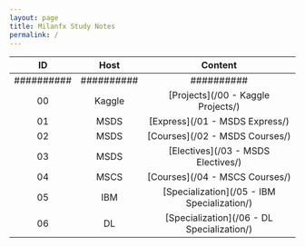 ```yaml
---
layout: page
title: Milanfx Study Notes
permalink: /
---
```


| ID | Host   | Content |
|:--:|:------:|:-------:|
|##########|##########|##########|
| 00 | Kaggle | [Projects](/00 - Kaggle Projects/)          |
| 01 | MSDS   | [Express](/01 - MSDS Express/)              |
| 02 | MSDS   | [Courses](/02 - MSDS Courses/)              |
| 03 | MSDS   | [Electives](/03 - MSDS Electives/)          |
| 04 | MSCS   | [Courses](/04 - MSCS Courses/)              |
| 05 | IBM    | [Specialization](/05 - IBM Specialization/) |
| 06 | DL     | [Specialization](/06 - DL Specialization/)  |




